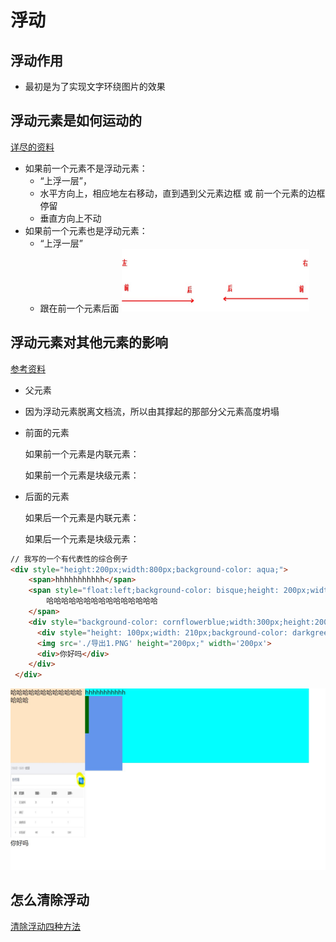 # 浮动

## 浮动作用

- 最初是为了实现文字环绕图片的效果



## 浮动元素是如何运动的

[详尽的资料](https://blog.csdn.net/huhaha24/article/details/79595704)

- 如果前一个元素不是浮动元素：
  - “上浮一层”，
  - 水平方向上，相应地左右移动，直到遇到父元素边框 或 前一个元素的边框停留
  - 垂直方向上不动
- 如果前一个元素也是浮动元素：
  - “上浮一层”
  - 跟在前一个元素后面 <img src='../图片资料/浮动的前与后.jpg' height='100px' width='300px'/>



## 浮动元素对其他元素的影响

[参考资料](https://blog.csdn.net/Vrainy/article/details/105693893)

- 父元素
  
- 因为浮动元素脱离文档流，所以由其撑起的那部分父元素高度坍塌
  
- 前面的元素

  如果前一个元素是内联元素：

  如果前一个元素是块级元素：

- 后面的元素

  如果后一个元素是内联元素：

  如果后一个元素是块级元素：

```html
// 我写的一个有代表性的综合例子
<div style="height:200px;width:800px;background-color: aqua;">
    <span>hhhhhhhhhhh</span>
    <span style="float:left;background-color: bisque;height: 200px;width: 200px;">
        哈哈哈哈哈哈哈哈哈哈哈哈哈哈哈
    </span>
    <div style="background-color: cornflowerblue;width:300px;height:200px;">
      <div style="height: 100px;width: 210px;background-color: darkgreen;"></div>
      <img src='./导出1.PNG' height="200px;" width='200px'>
      <div>你好吗</div>
    </div>
 </div>
```

<img src='../图片资料/浮动示例图.jpg'>

## 怎么清除浮动

[清除浮动四种方法](https://juejin.im/post/59e7190bf265da4307025d91)